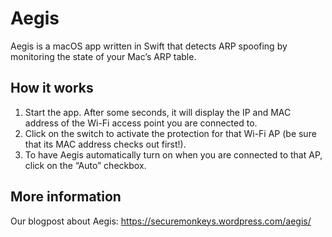 # Aegis 

Aegis is a macOS app written in Swift that detects ARP spoofing by monitoring the state of your Mac’s ARP table.

## How it works

  1. Start the app. After some seconds, it will display the IP and MAC address of the Wi-Fi access point you are connected to.
  2. Click on the switch to activate the protection for that Wi-Fi AP (be sure that its MAC address checks out first!).
  3. To have Aegis automatically turn on when you are connected to that AP, click on the “Auto” checkbox.

## More information 

Our blogpost about Aegis: https://securemonkeys.wordpress.com/aegis/
